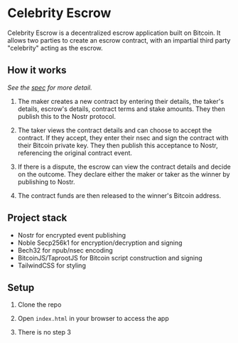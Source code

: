 # Celebrity Escrow

Celebrity Escrow is a decentralized escrow application built on Bitcoin. It allows two parties to create an escrow contract, with an impartial third party "celebrity" acting as the escrow.

## How it works

*See the [spec](https://github.com/ArcadeLabsInc/celebrity-escrow/wiki/Spec) for more detail.*

1. The maker creates a new contract by entering their details, the taker's details, escrow's details, contract terms and stake amounts. They then publish this to the Nostr protocol.

2. The taker views the contract details and can choose to accept the contract. If they accept, they enter their nsec and sign the contract with their Bitcoin private key. They then publish this acceptance to Nostr, referencing the original contract event.

3. If there is a dispute, the escrow can view the contract details and decide on the outcome. They declare either the maker or taker as the winner by publishing to Nostr.

4. The contract funds are then released to the winner's Bitcoin address.

## Project stack

- Nostr for encrypted event publishing
- Noble Secp256k1 for encryption/decryption and signing
- Bech32 for npub/nsec encoding
- BitcoinJS/TaprootJS for Bitcoin script construction and signing
- TailwindCSS for styling

## Setup

1. Clone the repo

2. Open `index.html` in your browser to access the app

3. There is no step 3
